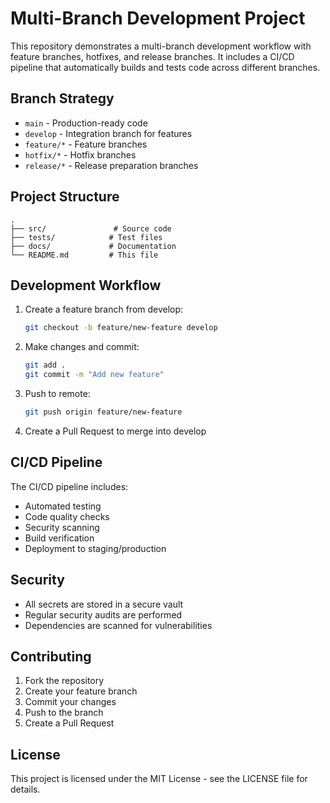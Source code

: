 # Multi-Branch Development Project

This repository demonstrates a multi-branch development workflow with feature branches, hotfixes, and release branches. It includes a CI/CD pipeline that automatically builds and tests code across different branches.

## Branch Strategy

- `main` - Production-ready code
- `develop` - Integration branch for features
- `feature/*` - Feature branches
- `hotfix/*` - Hotfix branches
- `release/*` - Release preparation branches

## Project Structure

```
.
├── src/               # Source code
├── tests/            # Test files
├── docs/             # Documentation
└── README.md         # This file
```

## Development Workflow

1. Create a feature branch from develop:
   ```bash
   git checkout -b feature/new-feature develop
   ```

2. Make changes and commit:
   ```bash
   git add .
   git commit -m "Add new feature"
   ```

3. Push to remote:
   ```bash
   git push origin feature/new-feature
   ```

4. Create a Pull Request to merge into develop

## CI/CD Pipeline

The CI/CD pipeline includes:
- Automated testing
- Code quality checks
- Security scanning
- Build verification
- Deployment to staging/production

## Security

- All secrets are stored in a secure vault
- Regular security audits are performed
- Dependencies are scanned for vulnerabilities

## Contributing

1. Fork the repository
2. Create your feature branch
3. Commit your changes
4. Push to the branch
5. Create a Pull Request

## License

This project is licensed under the MIT License - see the LICENSE file for details. 